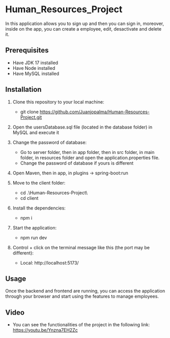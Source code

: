 # Human_Resources_Project 

In this application allows you to sign up and then you can sign in, moreover, inside on the app, you can create a employee, edit, desactivate and delete it.

## Prerequisites
- Have JDK 17 installed
- Have Node installed
- Have MySQL installed

## Installation
1. Clone this repository to your local machine: 
   - git clone https://github.com/Juanjopalma/Human-Resources-Project.git

2. Open the usersDatabase.sql file (located in the database folder) in MySQL and execute it 

3. Change the password of database:
   - Go to server folder, then in app folder, then in src folder, in main folder, in resources folder and open the application.properties file.
   - Change the password of database if yours is different
    
4. Open Maven, then in app, in plugins -> spring-boot:run

5. Move to the client folder:
   -  cd .\Human-Resources-Project\
   -  cd client

6. Install the dependencies:
   - npm i

7. Start the application:
   - npm run dev

8. Control + click on the terminal message like this (the port may be different):
   - Local: http://localhost:5173/

## Usage
Once the backend and frontend are running, you can access the application through your browser and start using the features to manage employees.

## Video
- You can see the functionalities of the project in the following link: https://youtu.be/Ynzna7EH2Zc
